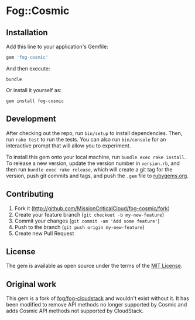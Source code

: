 # Fog::Cosmic

## Installation

Add this line to your application's Gemfile:

```ruby
gem 'fog-cosmic'
```

And then execute:

```shell
bundle
```

Or install it yourself as:


```shell
gem install fog-cosmic
```

## Development

After checking out the repo, run `bin/setup` to install dependencies. Then, run `rake test` to run the tests. You can also run `bin/console` for an interactive prompt that will allow you to experiment.

To install this gem onto your local machine, run `bundle exec rake install`. To release a new version, update the version number in `version.rb`, and then run `bundle exec rake release`, which will create a git tag for the version, push git commits and tags, and push the `.gem` file to [rubygems.org](https://rubygems.org).

## Contributing

1. Fork it (<http://github.com/MissionCriticalCloud/fog-cosmic/fork>)
2. Create your feature branch (`git checkout -b my-new-feature`)
3. Commit your changes (`git commit -am 'Add some feature'`)
4. Push to the branch (`git push origin my-new-feature`)
5. Create new Pull Request

## License

The gem is available as open source under the terms of the [MIT License](https://opensource.org/licenses/MIT).

## Original work

This gem is a fork of [fog/fog-cloudstack](https://github.com/fog/fog-cloudstack) and wouldn't exist without it. It has been modified to remove API methods no longer supported by Cosmic and adds Cosmic API methods not supported by CloudStack.

